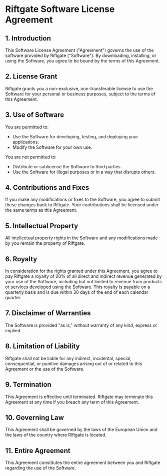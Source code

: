 # Riftgate Software License Agreement

## 1. Introduction

This Software License Agreement ("Agreement") governs the use of the software provided by Riftgate ("Software"). By downloading, installing, or using the Software, you agree to be bound by the terms of this Agreement.

## 2. License Grant

Riftgate grants you a non-exclusive, non-transferable license to use the Software for your personal or business purposes, subject to the terms of this Agreement.

## 3. Use of Software

You are permitted to:

- Use the Software for developing, testing, and deploying your applications.
- Modify the Software for your own use.

You are not permitted to:

- Distribute or sublicense the Software to third parties.
- Use the Software for illegal purposes or in a way that disrupts others.

## 4. Contributions and Fixes

If you make any modifications or fixes to the Software, you agree to submit these changes back to Riftgate. Your contributions shall be licensed under the same terms as this Agreement.

## 5. Intellectual Property

All intellectual property rights in the Software and any modifications made by you remain the property of Riftgate.

## 6. Royalty

In consideration for the rights granted under this Agreement, you agree to pay Riftgate a royalty of 20% of all direct and indirect revenue generated by your use of the Software, including but not limited to revenue from products or services developed using the Software. This royalty is payable on a quarterly basis and is due within 30 days of the end of each calendar quarter.

## 7. Disclaimer of Warranties

The Software is provided "as is," without warranty of any kind, express or implied.

## 8. Limitation of Liability

Riftgate shall not be liable for any indirect, incidental, special, consequential, or punitive damages arising out of or related to this Agreement or the use of the Software.

## 9. Termination

This Agreement is effective until terminated. Riftgate may terminate this Agreement at any time if you breach any term of this Agreement.

## 10. Governing Law

This Agreement shall be governed by the laws of the European Union and the laws of the country where Riftgate is located.

## 11. Entire Agreement

This Agreement constitutes the entire agreement between you and Riftgate regarding the use of the Software.
